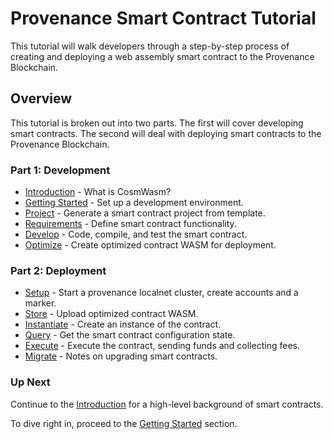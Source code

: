 # Provenance Smart Contract Tutorial

This tutorial will walk developers through a step-by-step process of creating and deploying a
web assembly smart contract to the Provenance Blockchain.

## Overview

This tutorial is broken out into two parts. The first will cover developing smart contracts.
The second will deal with deploying smart contracts to the Provenance Blockchain.

### Part 1: Development

- [Introduction](02-intro.md) - What is CosmWasm?
- [Getting Started](03-getting-started.md) - Set up a development environment.
- [Project](04-project.md) - Generate a smart contract project from template.
- [Requirements](05-requirements.md) - Define smart contract functionality.
- [Develop](06-develop.md) - Code, compile, and test the smart contract.
- [Optimize](07-optimize.md) - Create optimized contract WASM for deployment.

### Part 2: Deployment

- [Setup](08-setup.md) - Start a provenance localnet cluster, create accounts and a marker.
- [Store](09-store.md) - Upload optimized contract WASM.
- [Instantiate](10-instantiate.md) - Create an instance of the contract.
- [Query](11-query.md) - Get the smart contract configuration state.
- [Execute](12-execute.md) - Execute the contract, sending funds and collecting fees.
- [Migrate](13-migrate.md) - Notes on upgrading smart contracts.

### Up Next

Continue to the [Introduction](02-intro.md) for a high-level background of smart contracts.

To dive right in, proceed to the [Getting Started](03-getting-started.md) section.
